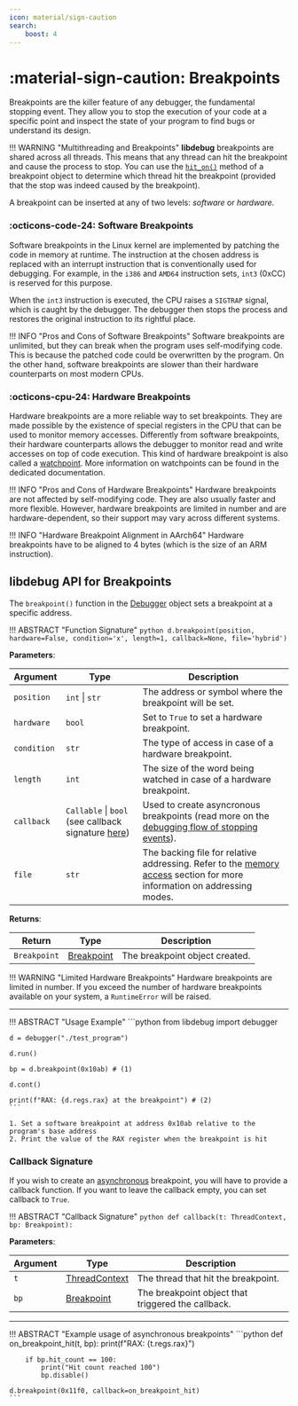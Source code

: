 ```yaml
---
icon: material/sign-caution
search:
    boost: 4
---
```

# :material-sign-caution: Breakpoints
Breakpoints are the killer feature of any debugger, the fundamental stopping event. They allow you to stop the execution of your code at a specific point and inspect the state of your program to find bugs or understand its design.

!!! WARNING "Multithreading and Breakpoints"
    **libdebug** breakpoints are shared across all threads. This means that any thread can hit the breakpoint and cause the process to stop. You can use the [`hit_on()`](../debugging_flow/#hit-records) method of a breakpoint object to determine which thread hit the breakpoint (provided that the stop was indeed caused by the breakpoint).

A breakpoint can be inserted at any of two levels: *software* or *hardware*.

### :octicons-code-24: Software Breakpoints
Software breakpoints in the Linux kernel are implemented by patching the code in memory at runtime. The instruction at the chosen address is replaced with an interrupt instruction that is conventionally used for debugging. For example, in the `i386` and `AMD64` instruction sets, `int3` (0xCC) is reserved for this purpose.

When the `int3` instruction is executed, the CPU raises a `SIGTRAP` signal, which is caught by the debugger. The debugger then stops the process and restores the original instruction to its rightful place.

!!! INFO "Pros and Cons of Software Breakpoints"
    Software breakpoints are unlimited, but they can break when the program uses self-modifying code. This is because the patched code could be overwritten by the program. On the other hand, software breakpoints are slower than their hardware counterparts on most modern CPUs.

### :octicons-cpu-24: Hardware Breakpoints
Hardware breakpoints are a more reliable way to set breakpoints. They are made possible by the existence of special registers in the CPU that can be used to monitor memory accesses. Differently from software breakpoints, their hardware counterparts allows the debugger to monitor read and write accesses on top of code execution. This kind of hardware breakpoint is also called a [watchpoint](../watchpoints). More information on watchpoints can be found in the dedicated documentation.

!!! INFO "Pros and Cons of Hardware Breakpoints"
    Hardware breakpoints are not affected by self-modifying code. They are also usually faster and more flexible. However, hardware breakpoints are limited in number and are hardware-dependent, so their support may vary across different systems.

!!! INFO "Hardware Breakpoint Alignment in AArch64"
        Hardware breakpoints have to be aligned to 4 bytes (which is the size of an ARM instruction).


## **libdebug** API for Breakpoints

The `breakpoint()` function in the [Debugger](../../from_pydoc/generated/debugger/debugger/) object sets a breakpoint at a specific address.

!!! ABSTRACT "Function Signature"
    ```python
    d.breakpoint(position, hardware=False, condition='x', length=1, callback=None, file='hybrid')
    ```

**Parameters**:

| Argument | Type | Description |
| --- | --- | --- |
| `position` | `int` \| `str` | The address or symbol where the breakpoint will be set. |
| `hardware` | `bool` | Set to `True` to set a hardware breakpoint. |
| `condition` | `str` | The type of access in case of a hardware breakpoint. |
| `length` | `int` | The size of the word being watched in case of a hardware breakpoint. |
| `callback` | `Callable` \| `bool` (see callback signature [here](#callback-signature)) | Used to create asyncronous breakpoints (read more on the [debugging flow of stopping events](../debugging_flow)). |
| `file` | `str` | The backing file for relative addressing. Refer to the [memory access](../../basics/memory_access/#absolute-and-relative-addressing) section for more information on addressing modes. |

**Returns**:

| Return | Type | Description |
| --- | --- | --- |
| `Breakpoint` | [Breakpoint](../../from_pydoc/generated/data/breakpoint) | The breakpoint object created. |

!!! WARNING "Limited Hardware Breakpoints"
    Hardware breakpoints are limited in number. If you exceed the number of hardware breakpoints available on your system, a `RuntimeError` will be raised.

---

!!! ABSTRACT "Usage Example"
    ```python
    from libdebug import debugger

    d = debugger("./test_program")

    d.run()

    bp = d.breakpoint(0x10ab) # (1)

    d.cont()

    print(f"RAX: {d.regs.rax} at the breakpoint") # (2)
    ```

    1. Set a software breakpoint at address 0x10ab relative to the program's base address
    2. Print the value of the RAX register when the breakpoint is hit


### Callback Signature
If you wish to create an [asynchronous](../debugging_flow) breakpoint, you will have to provide a callback function. If you want to leave the callback empty, you can set callback to `True`.

!!! ABSTRACT "Callback Signature"
    ```python
    def callback(t: ThreadContext, bp: Breakpoint):
    ```

**Parameters**:

| Argument | Type | Description |
| --- | --- | --- |
| `t` | [ThreadContext](../../from_pydoc/generated/state/thread_context) | The thread that hit the breakpoint. |
| `bp` | [Breakpoint](../../from_pydoc/generated/data/breakpoint) | The breakpoint object that triggered the callback. |

---

!!! ABSTRACT "Example usage of asynchronous breakpoints"
    ```python
    def on_breakpoint_hit(t, bp):
        print(f"RAX: {t.regs.rax}")

        if bp.hit_count == 100:
            print("Hit count reached 100")
            bp.disable()

    d.breakpoint(0x11f0, callback=on_breakpoint_hit)
    ```
